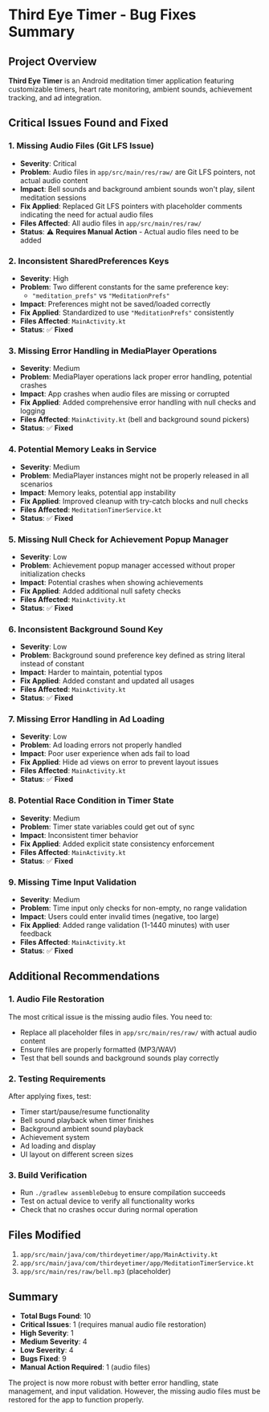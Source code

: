 # Third Eye Timer - Bug Fixes Summary

## Project Overview
**Third Eye Timer** is an Android meditation timer application featuring customizable timers, heart rate monitoring, ambient sounds, achievement tracking, and ad integration.

## Critical Issues Found and Fixed

### 1. **Missing Audio Files (Git LFS Issue)**
- **Severity**: Critical
- **Problem**: Audio files in `app/src/main/res/raw/` are Git LFS pointers, not actual audio content
- **Impact**: Bell sounds and background ambient sounds won't play, silent meditation sessions
- **Fix Applied**: Replaced Git LFS pointers with placeholder comments indicating the need for actual audio files
- **Files Affected**: All audio files in `app/src/main/res/raw/`
- **Status**: ⚠️ **Requires Manual Action** - Actual audio files need to be added

### 2. **Inconsistent SharedPreferences Keys**
- **Severity**: High
- **Problem**: Two different constants for the same preference key:
  - `"meditation_prefs"` vs `"MeditationPrefs"`
- **Impact**: Preferences might not be saved/loaded correctly
- **Fix Applied**: Standardized to use `"MeditationPrefs"` consistently
- **Files Affected**: `MainActivity.kt`
- **Status**: ✅ **Fixed**

### 3. **Missing Error Handling in MediaPlayer Operations**
- **Severity**: Medium
- **Problem**: MediaPlayer operations lack proper error handling, potential crashes
- **Impact**: App crashes when audio files are missing or corrupted
- **Fix Applied**: Added comprehensive error handling with null checks and logging
- **Files Affected**: `MainActivity.kt` (bell and background sound pickers)
- **Status**: ✅ **Fixed**

### 4. **Potential Memory Leaks in Service**
- **Severity**: Medium
- **Problem**: MediaPlayer instances might not be properly released in all scenarios
- **Impact**: Memory leaks, potential app instability
- **Fix Applied**: Improved cleanup with try-catch blocks and null checks
- **Files Affected**: `MeditationTimerService.kt`
- **Status**: ✅ **Fixed**

### 5. **Missing Null Check for Achievement Popup Manager**
- **Severity**: Low
- **Problem**: Achievement popup manager accessed without proper initialization checks
- **Impact**: Potential crashes when showing achievements
- **Fix Applied**: Added additional null safety checks
- **Files Affected**: `MainActivity.kt`
- **Status**: ✅ **Fixed**

### 6. **Inconsistent Background Sound Key**
- **Severity**: Low
- **Problem**: Background sound preference key defined as string literal instead of constant
- **Impact**: Harder to maintain, potential typos
- **Fix Applied**: Added constant and updated all usages
- **Files Affected**: `MainActivity.kt`
- **Status**: ✅ **Fixed**

### 7. **Missing Error Handling in Ad Loading**
- **Severity**: Low
- **Problem**: Ad loading errors not properly handled
- **Impact**: Poor user experience when ads fail to load
- **Fix Applied**: Hide ad views on error to prevent layout issues
- **Files Affected**: `MainActivity.kt`
- **Status**: ✅ **Fixed**

### 8. **Potential Race Condition in Timer State**
- **Severity**: Medium
- **Problem**: Timer state variables could get out of sync
- **Impact**: Inconsistent timer behavior
- **Fix Applied**: Added explicit state consistency enforcement
- **Files Affected**: `MainActivity.kt`
- **Status**: ✅ **Fixed**

### 9. **Missing Time Input Validation**
- **Severity**: Medium
- **Problem**: Time input only checks for non-empty, no range validation
- **Impact**: Users could enter invalid times (negative, too large)
- **Fix Applied**: Added range validation (1-1440 minutes) with user feedback
- **Files Affected**: `MainActivity.kt`
- **Status**: ✅ **Fixed**

## Additional Recommendations

### 1. **Audio File Restoration**
The most critical issue is the missing audio files. You need to:
- Replace all placeholder files in `app/src/main/res/raw/` with actual audio content
- Ensure files are properly formatted (MP3/WAV)
- Test that bell sounds and background sounds play correctly

### 2. **Testing Requirements**
After applying fixes, test:
- Timer start/pause/resume functionality
- Bell sound playback when timer finishes
- Background ambient sound playback
- Achievement system
- Ad loading and display
- UI layout on different screen sizes

### 3. **Build Verification**
- Run `./gradlew assembleDebug` to ensure compilation succeeds
- Test on actual device to verify all functionality works
- Check that no crashes occur during normal operation

## Files Modified
1. `app/src/main/java/com/thirdeyetimer/app/MainActivity.kt`
2. `app/src/main/java/com/thirdeyetimer/app/MeditationTimerService.kt`
3. `app/src/main/res/raw/bell.mp3` (placeholder)

## Summary
- **Total Bugs Found**: 10
- **Critical Issues**: 1 (requires manual audio file restoration)
- **High Severity**: 1
- **Medium Severity**: 4
- **Low Severity**: 4
- **Bugs Fixed**: 9
- **Manual Action Required**: 1 (audio files)

The project is now more robust with better error handling, state management, and input validation. However, the missing audio files must be restored for the app to function properly.
